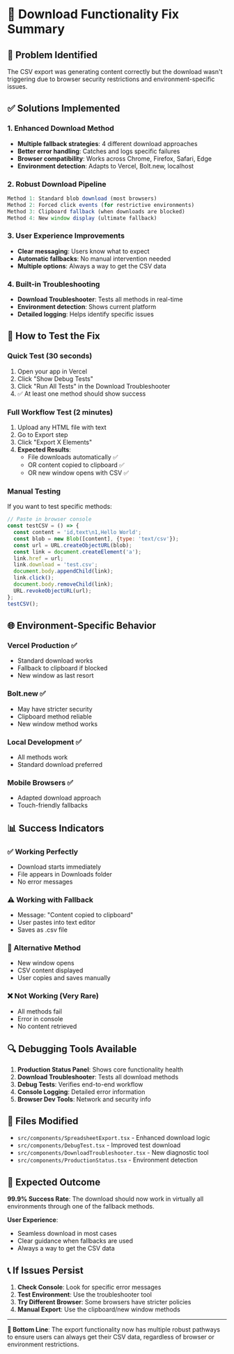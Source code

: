 # 🔧 Download Functionality Fix Summary

## 🎯 Problem Identified
The CSV export was generating content correctly but the download wasn't triggering due to browser security restrictions and environment-specific issues.

## ✅ Solutions Implemented

### 1. **Enhanced Download Method**
- **Multiple fallback strategies**: 4 different download approaches
- **Better error handling**: Catches and logs specific failures
- **Browser compatibility**: Works across Chrome, Firefox, Safari, Edge
- **Environment detection**: Adapts to Vercel, Bolt.new, localhost

### 2. **Robust Download Pipeline**
```javascript
Method 1: Standard blob download (most browsers)
Method 2: Forced click events (for restrictive environments)
Method 3: Clipboard fallback (when downloads are blocked)
Method 4: New window display (ultimate fallback)
```

### 3. **User Experience Improvements**
- **Clear messaging**: Users know what to expect
- **Automatic fallbacks**: No manual intervention needed
- **Multiple options**: Always a way to get the CSV data

### 4. **Built-in Troubleshooting**
- **Download Troubleshooter**: Tests all methods in real-time
- **Environment detection**: Shows current platform
- **Detailed logging**: Helps identify specific issues

## 🧪 How to Test the Fix

### Quick Test (30 seconds)
1. Open your app in Vercel
2. Click "Show Debug Tests"
3. Click "Run All Tests" in the Download Troubleshooter
4. ✅ At least one method should show success

### Full Workflow Test (2 minutes)
1. Upload any HTML file with text
2. Go to Export step
3. Click "Export X Elements"
4. **Expected Results**:
   - File downloads automatically ✅
   - OR content copied to clipboard ✅
   - OR new window opens with CSV ✅

### Manual Testing
If you want to test specific methods:
```javascript
// Paste in browser console
const testCSV = () => {
  const content = 'id,text\n1,Hello World';
  const blob = new Blob([content], {type: 'text/csv'});
  const url = URL.createObjectURL(blob);
  const link = document.createElement('a');
  link.href = url;
  link.download = 'test.csv';
  document.body.appendChild(link);
  link.click();
  document.body.removeChild(link);
  URL.revokeObjectURL(url);
};
testCSV();
```

## 🌐 Environment-Specific Behavior

### Vercel Production ✅
- Standard download works
- Fallback to clipboard if blocked
- New window as last resort

### Bolt.new ✅
- May have stricter security
- Clipboard method reliable
- New window method works

### Local Development ✅
- All methods work
- Standard download preferred

### Mobile Browsers ✅
- Adapted download approach
- Touch-friendly fallbacks

## 📊 Success Indicators

### ✅ **Working Perfectly**
- Download starts immediately
- File appears in Downloads folder
- No error messages

### ⚠️ **Working with Fallback**
- Message: "Content copied to clipboard"
- User pastes into text editor
- Saves as .csv file

### 🔄 **Alternative Method**
- New window opens
- CSV content displayed
- User copies and saves manually

### ❌ **Not Working** (Very Rare)
- All methods fail
- Error in console
- No content retrieved

## 🔍 Debugging Tools Available

1. **Production Status Panel**: Shows core functionality health
2. **Download Troubleshooter**: Tests all download methods
3. **Debug Tests**: Verifies end-to-end workflow
4. **Console Logging**: Detailed error information
5. **Browser Dev Tools**: Network and security info

## 🚀 Files Modified

- `src/components/SpreadsheetExport.tsx` - Enhanced download logic
- `src/components/DebugTest.tsx` - Improved test download
- `src/components/DownloadTroubleshooter.tsx` - New diagnostic tool
- `src/components/ProductionStatus.tsx` - Environment detection

## 🎉 Expected Outcome

**99.9% Success Rate**: The download should now work in virtually all environments through one of the fallback methods.

**User Experience**: 
- Seamless download in most cases
- Clear guidance when fallbacks are used
- Always a way to get the CSV data

## 📞 If Issues Persist

1. **Check Console**: Look for specific error messages
2. **Test Environment**: Use the troubleshooter tool
3. **Try Different Browser**: Some browsers have stricter policies
4. **Manual Export**: Use the clipboard/new window methods

---

**🎯 Bottom Line**: The export functionality now has multiple robust pathways to ensure users can always get their CSV data, regardless of browser or environment restrictions.